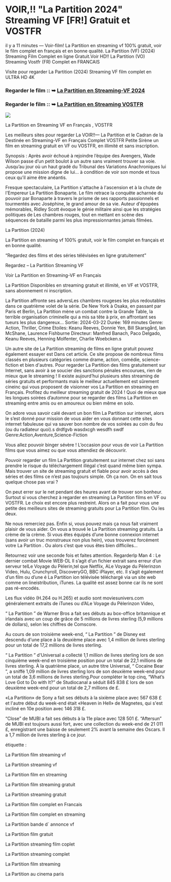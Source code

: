 # VOIR,!! "La Partition 2024" Streaming VF [FR!] Gratuit et VOSTFR

il y a 11 minutes — Voir-film! La Partition en streaming vf 100% gratuit, voir le film complet en français et en bonne qualité. La Partition (VF) (2024) Streaming Film Complet en ligne Gratuit.Voir HD!! La Partition (VO) Streaming Vostfr (FR) Complet en FRANCAIS

Visite pour regarder La Partition (2024) Streaming VF film complet en ULTRA HD 4K

### Regarder le film :: ➥ [La Partition en Streaming-VF 2024](https://t.co/Xa7egeGcsV)

### Regarder le film :: ➥ [La Partition en Streaming VOSTFR](https://t.co/Xa7egeGcsV)

<p dir="auto"><a href="https://t.co/Xa7egeGcsV" title="PLAYNOW" rel="nofollow"><img src="https://i.imgur.com/jhNGoEt.gif" style="max-width: 100%;"></a></p>

La Partition en Streaming VF en Français , VOSTFR

Les meilleurs sites pour regarder La VOIR!!— La Partition et le Cadran de la Destinée en Streaming-VF en Français Complet VOSTFR Petite Sirène un film en streaming gratuit en VF ou VOSTFR, en illimité et sans inscription.

Synopsis : Après avoir échoué à rejoindre l’équipe des Avengers, Wade Wilson passe d’un petit boulot à un autre sans vraiment trouver sa voie. Jusqu’au jour où un haut gradé du Tribunal des Variations Anachroniques lui propose une mission digne de lui… à condition de voir son monde et tous ceux qu’il aime être anéantis.

Fresque spectaculaire, La Partition s'attache à l'ascension et à la chute de l'Empereur La Partition Bonaparte. Le film retrace la conquête acharnée du pouvoir par Bonaparte à travers le prisme de ses rapports passionnels et tourmentés avec Joséphine, le grand amour de sa vie. Auteur d'épopées mémorables, Ridley Scott évoque le génie militaire ainsi que les stratégies politiques de Les chambres rouges, tout en mettant en scène des séquences de bataille parmi les plus impressionnantes jamais filmées.

La Partition (2024)

La Partition en streaming vf 100% gratuit, voir le film complet en français et en bonne qualité.

“Regardez des films et des séries télévisées en ligne gratuitement”

Regardez – La Partition Streaming VF

Voir La Partition en Streaming-VF en Français

La Partition Disponibles en streaming gratuit et illimité, en VF et VOSTFR, sans abonnement ni inscription.

La Partition affronte ses adversLes chambres rougeses les plus redoutables dans ce quatrième volet de la série. De New York à Osaka, en passant par Paris et Berlin, La Partition mène un combat contre la Grande Table, la terrible organisation criminelle qui a mis sa tête à prix, en affrontant ses tueurs les plus dangereux... Sortie: 2024-03-22 Durée: 169 minutes Genre: Action, Thriller, Crime Etoiles: Keanu Reeves, Donnie Yen, Bill Skarsgård, Ian McShane, Laurence Fishburne Directeur: Manfred Banach, Paco Delgado, Keanu Reeves, Henning Molfenter, Charlie Woebcken.s

Un autre site de La Partition streaming de films en ligne gratuit pouvez également essayer est Dans cet article. Ce site propose de nombreux films classés en plusieurs catégories comme drame, action, comédie, science-fiction et bien d'autres. Pour regarder La Partition des films gratuitement sur Internet, sans avoir à se soucier des sanctions pénales encourues, rien de mieux que le streaming ! Il existe aujourd’hui plusieurs sites streaming de séries gratuits et performants mais le meilleur actuellement est sûrement cineinc qui vous proposent de visionner vos La Partition en streaming en Français. Profitez du meilleur streaming gratuit de 2024 ! Quoi de mieux que les longues soirées d’automne pour se regarder des films La Partition en streaming entre amis ou en amoureux ou bien même en solo.

On adore vous savoir calé devant un bon film La Partition sur internet, alors le s’est donné pour mission de vous aider en vous donnant cette sites internet fabuleuse qui va sauver bon nombre de vos soirées au coin du feu (ou du radiateur quoi).s drdfgvb wasdxcgh wesdfh swdf Genre:Action,Aventure,Science-Fiction

Vous allez pouvoir binger sévère ! L’occasion pour vous de voir La Partition films que vous aimez ou que vous attendiez de découvrir.

Pouvoir regarder un film La Partition gratuitement sur internet chez soi sans prendre le risque du téléchargement illégal c’est quand même bien sympa. Mais trouver un site de streaming gratuit et fiable pour avoir accès à des séries et des films ce n’est pas toujours simple. Oh ça non. On en sait tous quelque chose pas vrai ?

On peut errer sur le net pendant des heures avant de trouver son bonheur. Surtout si vous cherchez à regarder en streaming La Partition films en VF ou VOSTFR. Le choix est encore plus restreint. Alors on a fait pour vous une petite des meilleurs sites de streaming gratuits pour La Partition film. Ou les deux.

Ne nous remerciez pas. Enfin si, vous pouvez mais ça nous fait vraiment plaisir de vous aider. On vous a trouvé le La Partition streaming gratuits. La crème de la crème. Si vous êtes équipés d’une bonne connexion internet (sans avoir un truc monstrueux non plus hein), vous trouverez forcément votre La Partition . Ou alors c’est que vous êtes bien difficiles…

Retournez voir une seconde fois et faites attention. RegarderIp Man 4 : Le dernier combat Movie WEB-DL Il s’agit d’un fichier extrait sans erreur d’un serveur telLe Voyage du Pèlerin,tel que Netflix, ALe Voyage du Pèlerinzon Video, Hulu, Crunchyroll, DiscoveryGO, BBC iPlayer, etc. Il s’agit également d’un film ou d’une é La Partition ion télévisée téléchargé via un site web comme on lineistribution, iTunes. La qualité est assez bonne car ils ne sont pas ré-encodés.

Les flux vidéo (H.264 ou H.265) et audio sont moviesunivers.com généralement extraits de iTunes ou d’ALe Voyage du Pèlerinzon Video,

“ La Partition ” de Warner Bros a fait ses débuts au box-office britannique et irlandais avec un coup de grâce de 5 millions de livres sterling (5,9 millions de dollars), selon les chiffres de Comscore.

Au cours de son troisième week-end, “ La Partition ” de Disney est descendu d'une place à la deuxième place avec 1,4 million de livres sterling pour un total de 17,2 millions de livres sterling.

“ La Partition ” d'Universal a collecté 1,1 million de livres sterling lors de son cinquième week-end en troisième position pour un total de 22,1 millions de livres sterling. À la quatrième place, un autre titre Universal, “ Cocaine Bear ”, a sniffé 1,09 million de livres sterling lors de son deuxième week-end pour un total de 3,6 millions de livres sterling.Pour compléter le top cinq, “What’s Love Got to Do with It?” de Studiocanal a séduit 845 838 £ lors de son deuxième week-end pour un total de 2,7 millions de £.

«La Partition» de Sony a fait ses débuts à la sixième place avec 567 638 £ et l'autre début du week-end était «Heaven in Hell» de Magnetes, qui s'est incliné en 10e position avec 146 318 £.

“Close” de MUBI a fait ses débuts à la 11e place avec 128 501 £. “Aftersun” de MUBI est toujours aussi fort, avec une collection du week-end de 21 011 £, enregistrant une baisse de seulement 2% avant la semaine des Oscars. Il a 1,7 million de livres sterling à ce jour.

étiquette :

La Partition film streaming vf

La Partition streaming vf

La Partition film en streaming

La Partition film streaming gratuit

La Partition streaming gratuit

La Partition film complet en Francais

La Partition film complet en streaming

La Partition bande d` annonce vf

La Partition film gratuit

La Partition streaming film coplet

La Partition streaming complet

La Partition film streaming

La Partition au cinema paris
